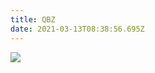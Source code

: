 ```yaml
---
title: QBZ
date: 2021-03-13T08:38:56.695Z
---
```

![](/images/uploads/screenshot-2021-04-23-at-14.15.29.png)